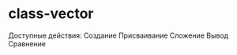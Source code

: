 # class-vector
Доступные действия:
    Создание
    Присваивание
    Сложение
    Вывод
    Сравнение